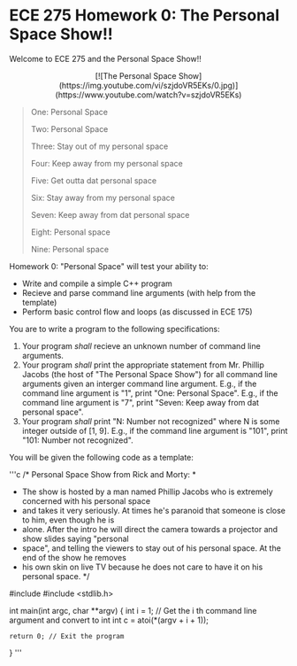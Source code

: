 # ECE 275 Homework 0: The Personal Space Show!!

Welcome to ECE 275 and the Personal Space Show!!
<p align="center">
	[![The Personal Space Show](https://img.youtube.com/vi/szjdoVR5EKs/0.jpg)](https://www.youtube.com/watch?v=szjdoVR5EKs)
</p>

> One: Personal Space
> 
> Two: Personal Space
>
> Three: Stay out of my personal space
> 
> Four: Keep away from my personal space
> 
> Five: Get outta dat personal space
> 
> Six: Stay away from my personal space
> 
> Seven: Keep away from dat personal space
> 
> Eight: Personal space
> 
> Nine: Personal space

Homework 0: "Personal Space" will test your ability to:

* Write and compile a simple C++ program
* Recieve and parse command line arguments (with help from the template)
* Perform basic control flow and loops (as discussed in ECE 175)

You are to write a program to the following specifications:

1. Your program *shall* recieve an unknown number of command line arguments.
2. Your program *shall* print the appropriate statement from Mr. Phillip Jacobs (the host of "The Personal Space Show") for all command line arguments given an interger command line argument. E.g., if the command line argument is "1", print "One: Personal Space". E.g., if the command line argument is "7", print "Seven: Keep away from dat personal space". 
3. Your program *shall* print "N: Number not recognized" where N is some integer outside of [1, 9]. E.g., if the command line argument is "101", print "101: Number not recognized". 

You will be given the following code as a template:

'''c
/* Personal Space Show from Rick and Morty:
 *
 * The show is hosted by a man named Phillip Jacobs who is extremely concerned with his personal space
 * and takes it very seriously. At times he's paranoid that someone is close to him, even though he is
 * alone. After the intro he will direct the camera towards a projector and show slides saying "personal
 * space", and telling the viewers to stay out of his personal space. At the end of the show he removes
 * his own skin on live TV because he does not care to have it on his personal space.
 */

#include <iostream>
#include <stdlib.h>

int main(int argc, char **argv) {
	int i = 1;
	// Get the i th command line argument and convert to int
	int c = atoi(*(argv + i + 1));
	
	return 0; // Exit the program
}
'''